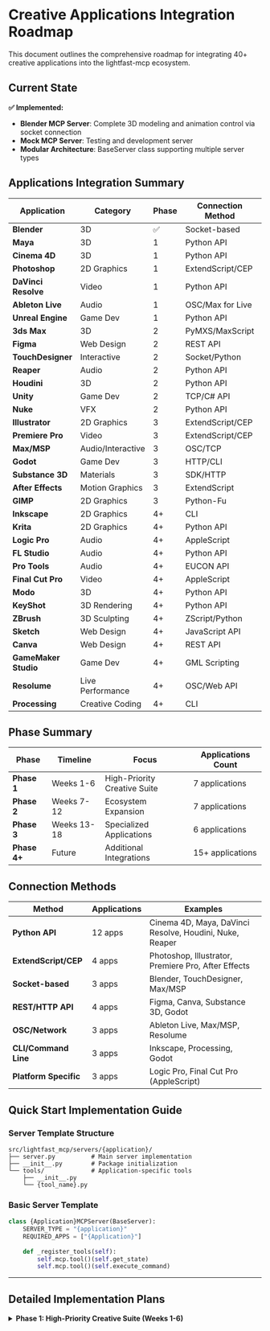 # Creative Applications Integration Roadmap

This document outlines the comprehensive roadmap for integrating 40+ creative applications into the lightfast-mcp ecosystem.

## Current State

**✅ Implemented:**
- **Blender MCP Server**: Complete 3D modeling and animation control via socket connection
- **Mock MCP Server**: Testing and development server
- **Modular Architecture**: BaseServer class supporting multiple server types

## Applications Integration Summary

| Application | Category | Phase | Connection Method | Priority | Status |
|------------|----------|-------|-------------------|----------|---------|
| **Blender** | 3D | ✅ | Socket-based | ✅ | Implemented |
| **Maya** | 3D | 1 | Python API | High | Planned |
| **Cinema 4D** | 3D | 1 | Python API | High | Planned |
| **Photoshop** | 2D Graphics | 1 | ExtendScript/CEP | High | Planned |
| **DaVinci Resolve** | Video | 1 | Python API | High | Planned |
| **Ableton Live** | Audio | 1 | OSC/Max for Live | High | Planned |
| **Unreal Engine** | Game Dev | 1 | Python API | High | Planned |
| **3ds Max** | 3D | 2 | PyMXS/MaxScript | High | Planned |
| **Figma** | Web Design | 2 | REST API | High | Planned |
| **TouchDesigner** | Interactive | 2 | Socket/Python | High | Planned |
| **Reaper** | Audio | 2 | Python API | High | Planned |
| **Houdini** | 3D | 2 | Python API | Medium | Planned |
| **Unity** | Game Dev | 2 | TCP/C# API | Medium | Planned |
| **Nuke** | VFX | 2 | Python API | Medium | Planned |
| **Illustrator** | 2D Graphics | 3 | ExtendScript/CEP | Medium | Planned |
| **Premiere Pro** | Video | 3 | ExtendScript/CEP | Medium | Planned |
| **Max/MSP** | Audio/Interactive | 3 | OSC/TCP | Medium | Planned |
| **Godot** | Game Dev | 3 | HTTP/CLI | Medium | Planned |
| **Substance 3D** | Materials | 3 | SDK/HTTP | Medium | Planned |
| **After Effects** | Motion Graphics | 3 | ExtendScript | Medium | Planned |
| **GIMP** | 2D Graphics | 3 | Python-Fu | Low | Planned |
| **Inkscape** | 2D Graphics | 4+ | CLI | Low | Future |
| **Krita** | 2D Graphics | 4+ | Python API | Low | Future |
| **Logic Pro** | Audio | 4+ | AppleScript | Low | Future |
| **FL Studio** | Audio | 4+ | Python API | Low | Future |
| **Pro Tools** | Audio | 4+ | EUCON API | Low | Future |
| **Final Cut Pro** | Video | 4+ | AppleScript | Low | Future |
| **Modo** | 3D | 4+ | Python API | Low | Future |
| **KeyShot** | 3D Rendering | 4+ | Python API | Low | Future |
| **ZBrush** | 3D Sculpting | 4+ | ZScript/Python | Low | Future |
| **Sketch** | Web Design | 4+ | JavaScript API | Low | Future |
| **Canva** | Web Design | 4+ | REST API | Low | Future |
| **GameMaker Studio** | Game Dev | 4+ | GML Scripting | Low | Future |
| **Resolume** | Live Performance | 4+ | OSC/Web API | Low | Future |
| **Processing** | Creative Coding | 4+ | CLI | Low | Future |

## Phase Summary

| Phase | Timeline | Focus | Applications Count |
|-------|----------|-------|-------------------|
| **Phase 1** | Weeks 1-6 | High-Priority Creative Suite | 7 applications |
| **Phase 2** | Weeks 7-12 | Ecosystem Expansion | 7 applications |
| **Phase 3** | Weeks 13-18 | Specialized Applications | 6 applications |
| **Phase 4+** | Future | Additional Integrations | 15+ applications |

## Connection Methods

| Method | Applications | Examples |
|--------|-------------|----------|
| **Python API** | 12 apps | Cinema 4D, Maya, DaVinci Resolve, Houdini, Nuke, Reaper |
| **ExtendScript/CEP** | 4 apps | Photoshop, Illustrator, Premiere Pro, After Effects |
| **Socket-based** | 3 apps | Blender, TouchDesigner, Max/MSP |
| **REST/HTTP API** | 4 apps | Figma, Canva, Substance 3D, Godot |
| **OSC/Network** | 3 apps | Ableton Live, Max/MSP, Resolume |
| **CLI/Command Line** | 3 apps | Inkscape, Processing, Godot |
| **Platform Specific** | 3 apps | Logic Pro, Final Cut Pro (AppleScript) |

## Quick Start Implementation Guide

### Server Template Structure
```
src/lightfast_mcp/servers/{application}/
├── server.py          # Main server implementation
├── __init__.py        # Package initialization
└── tools/             # Application-specific tools
    ├── __init__.py
    └── {tool_name}.py
```

### Basic Server Template
```python
class {Application}MCPServer(BaseServer):
    SERVER_TYPE = "{application}"
    REQUIRED_APPS = ["{Application}"]
    
    def _register_tools(self):
        self.mcp.tool()(self.get_state)
        self.mcp.tool()(self.execute_command)
```

---

## Detailed Implementation Plans

<details>
<summary><strong>Phase 1: High-Priority Creative Suite (Weeks 1-6)</strong></summary>

### 1. Cinema 4D MCP Server 🎬

**Target Directory:** `src/lightfast_mcp/servers/cinema4d/`

#### Technical Approach
- **Connection Method**: Direct Python API via `c4d` module
- **Dependencies**: Cinema 4D Python SDK, socket communication
- **Architecture**: Follow BaseServer pattern with C4D-specific adaptations

#### Key Features to Implement
- **Scene Management**: Object creation/deletion, scene hierarchy navigation
- **Modeling Operations**: Primitive creation, modifier application, mesh manipulation
- **Animation Controls**: Keyframe management, timeline operations
- **Material System**: Material creation, texture assignment, shader management
- **Rendering**: Render queue management, camera controls, lighting setup
- **Import/Export**: Asset pipeline, various file format support

#### Implementation Steps

1. **Research Phase**
   - Study Cinema 4D Python API documentation
   - Test Python script execution in C4D environment
   - Document scene object manipulation capabilities

2. **Core Server Development**
   ```python
   # File: src/lightfast_mcp/servers/cinema4d/server.py
   class Cinema4DMCPServer(BaseServer):
       SERVER_TYPE = "cinema4d"
       REQUIRED_APPS = ["Cinema 4D"]
   ```

3. **Tool Implementation Priority**
   - `get_scene_info`: Current document, objects, selected items
   - `create_object`: Primitives, generators, deformers
   - `set_transform`: Position/rotation/scale operations
   - `execute_command`: Python code execution in C4D context
   - `manage_materials`: Material creation and assignment
   - `render_frame`: Image and animation rendering

---

### 2. Photoshop MCP Server 🎨

**Target Directory:** `src/lightfast_mcp/servers/photoshop/`

#### Technical Approach
- **Connection Method**: ExtendScript via CEP panels or UXP
- **Dependencies**: Adobe CEP SDK, ExtendScript libraries
- **Architecture**: Script-based automation through Photoshop's scripting engine

#### Key Features to Implement
- **Document Operations**: Create/open/save documents, canvas manipulation
- **Layer Management**: Layer creation, blending modes, effects
- **Image Processing**: Filters, adjustments, transformations
- **Selection Tools**: Selection creation, masking operations
- **Batch Operations**: Action recording/playback, batch processing
- **Export Pipeline**: Multiple format export, web optimization

---

### 3. DaVinci Resolve MCP Server 🎯

**Target Directory:** `src/lightfast_mcp/servers/davinci/`

#### Technical Approach
- **Connection Method**: Direct Python API via DaVinci Resolve's Python scripting
- **Dependencies**: DaVinci Resolve Python API
- **Architecture**: Native Python integration with Resolve's project management

#### Key Features to Implement
- **Project Management**: Project creation, media pool operations
- **Timeline Operations**: Clip placement, editing operations, transitions
- **Color Grading**: Node manipulation, color correction tools
- **Audio Mixing**: Track management, audio effects, mixing console
- **Rendering**: Delivery page automation, render queue management
- **VFX Integration**: Fusion page control, effect application

---

### 4. Ableton Live MCP Server 🎧

**Target Directory:** `src/lightfast_mcp/servers/ableton/`

#### Technical Approach
- **Connection Method**: TCP/UDP via Max for Live or Python Live API
- **Dependencies**: Max for Live, Python Live API, OSC support
- **Architecture**: Network-based communication with Live's API

#### Key Features to Implement
- **Session Management**: Scene triggering, clip launching, transport control
- **Track Operations**: Track creation, device management, routing
- **MIDI Control**: MIDI mapping, note generation, CC automation
- **Audio Processing**: Effect parameter control, audio routing
- **Live Performance**: Set management, scene automation, recording
- **Device Control**: Instrument/effect parameter manipulation

---

### 5. Unreal Engine MCP Server 🎮

**Target Directory:** `src/lightfast_mcp/servers/unreal/`

#### Technical Approach
- **Connection Method**: Direct Python API integration via `unreal` module
- **Dependencies**: Unreal Engine Python API, socket communication
- **Architecture**: Follow Blender server pattern with UE-specific adaptations

#### Key Features to Implement
- **Scene Management**: Create/delete actors, query scene hierarchy
- **Asset Operations**: Import/export assets, manage content browser
- **Transform Controls**: Position, rotation, scale manipulation
- **Blueprint Integration**: Create/modify blueprint classes
- **Rendering**: Camera controls, lighting setup, render pipeline
- **Level Editing**: Terrain modification, landscape tools

#### Implementation Steps

1. **Research Phase**
   - Study existing UnrealMCPBridge and UE5-MCP implementations
   - Document Unreal Engine Python API capabilities
   - Test Python API access methods in UE5

2. **Core Server Development**
   ```python
   # File: src/lightfast_mcp/servers/unreal/server.py
   class UnrealMCPServer(BaseServer):
       SERVER_TYPE = "unreal"
       REQUIRED_APPS = ["Unreal Engine"]
   ```

3. **Tool Implementation Priority**
   - `get_scene_info`: Current level, actors, selected objects
   - `create_actor`: Spawn cubes, spheres, lights, cameras
   - `set_transform`: Position/rotation/scale operations
   - `execute_command`: Arbitrary Python code execution
   - `import_asset`: Bring external assets into project
   - `render_frame`: Capture screenshots/renders

4. **Testing Strategy**
   - Create test level with basic geometry
   - Validate all CRUD operations on actors
   - Test integration with UE5 Python console
   - Performance testing with large scenes

#### Dependencies
```toml
# Add to pyproject.toml
unreal = {version = "*", optional = true}
```

#### Configuration Example
```yaml
# config/servers.yaml
unreal_server:
  type: unreal
  name: "UnrealEngine"
  description: "Unreal Engine 5 MCP Server"
  config:
    project_path: "/path/to/project.uproject"
    python_startup_script: "mcp_initialization.py"
```

---

### 2. Maya MCP Server 🎬

**Target Directory:** `src/lightfast_mcp/servers/maya/`

#### Technical Approach
- **Connection Method**: Direct API via `maya.cmds` and `maya.OpenMaya`
- **Dependencies**: Maya Python API, mayapy interpreter
- **Architecture**: Native Python integration with Maya's command engine

#### Key Features to Implement
- **Scene Operations**: File operations, scene queries, hierarchy management
- **Object Manipulation**: Create/modify/delete objects, materials, textures
- **Animation Controls**: Keyframes, timeline, animation curves
- **Rendering**: Arnold/Maya renderer integration, batch rendering
- **Rigging Tools**: Joint creation, skinning, constraint systems
- **Import/Export**: Various file formats (FBX, OBJ, Alembic)

#### Implementation Steps

1. **Maya API Research**
   - Document maya.cmds vs maya.OpenMaya capabilities
   - Test standalone vs GUI Maya execution
   - Research mayapy for headless operations

2. **Server Architecture**
   ```python
   # File: src/lightfast_mcp/servers/maya/server.py
   class MayaMCPServer(BaseServer):
       SERVER_TYPE = "maya"
       REQUIRED_APPS = ["Maya"]
       
       def __init__(self, config):
           # Initialize Maya standalone if not in GUI mode
           if not self._is_maya_running():
               self._initialize_maya_standalone()
   ```

3. **Core Tools Implementation**
   - `get_scene_info`: Scene statistics, selected objects, current frame
   - `create_object`: Primitives, NURBS, polygon objects
   - `set_animation`: Keyframe management, timeline controls
   - `execute_mel`: MEL command execution
   - `execute_python`: Python code in Maya context
   - `render_scene`: Render current frame or animation

4. **Maya-Specific Considerations**
   - Handle both GUI and batch mode execution
   - Manage Maya's unit system and coordinate spaces
   - Implement proper scene state management
   - Handle Maya's undo/redo system integration

#### Dependencies
```toml
# Maya Python API (installed with Maya)
# No additional PyPI packages needed
```

#### Configuration Example
```yaml
maya_server:
  type: maya
  name: "Maya2024"
  description: "Autodesk Maya MCP Server"
  config:
    maya_version: "2024"
    execution_mode: "standalone"  # or "gui"
    auto_save: true
    project_directory: "/path/to/maya/projects"
```

---

## Phase 2: Expanded Creative Ecosystem (6-10 weeks)

### 1. 3ds Max MCP Server 🏗️

**Target Directory:** `src/lightfast_mcp/servers/3dsmax/`

#### Technical Approach
- **Connection Method**: Direct API via `pymxs` or MaxScript integration
- **Dependencies**: 3ds Max Python API, MaxScript bridge
- **Architecture**: Hybrid Python/MaxScript execution environment

#### Key Features to Implement
- **Scene Management**: Object creation/modification, scene hierarchy
- **Modeling Tools**: Modifier stack, mesh editing, architectural modeling
- **Animation System**: Keyframe animation, constraints, character rigging
- **Rendering**: V-Ray/Arnold integration, render farm management
- **Import/Export**: CAD import, game asset export, format conversion

---

### 2. Figma MCP Server 🎨

**Target Directory:** `src/lightfast_mcp/servers/figma/`

#### Technical Approach
- **Connection Method**: HTTP/REST API via Figma Web API
- **Dependencies**: Figma API authentication, HTTP client
- **Architecture**: Web API client with real-time collaboration support

#### Key Features to Implement
- **Design Operations**: Component creation, frame management, prototyping
- **Collaboration**: Team library access, comment management, version control
- **Asset Export**: Multiple format export, developer handoff
- **Plugin Integration**: Custom plugin development, automation workflows
- **Design System**: Component library management, style guide automation

---

### 3. TouchDesigner MCP Server 🎭

**Target Directory:** `src/lightfast_mcp/servers/touchdesigner/`

#### Technical Approach
- **Connection Method**: Socket-based communication + Python scripting
- **Dependencies**: TouchDesigner Python API, OSC support
- **Architecture**: Real-time node-based visual programming control

#### Key Features to Implement
- **Network Operations**: Node creation/connection, parameter control
- **Real-time Control**: Live performance parameters, MIDI/OSC integration
- **Media Processing**: Video/audio input/output, effects processing
- **Generative Systems**: Procedural content generation, data visualization
- **Hardware Integration**: Sensor input, projection mapping control

---

### 4. Reaper MCP Server 🎛️

**Target Directory:** `src/lightfast_mcp/servers/reaper/`

#### Technical Approach
- **Connection Method**: Direct Python API via ReaScript
- **Dependencies**: Reaper Python API, MIDI support
- **Architecture**: Native scripting integration with extensive automation

#### Key Features to Implement
- **Project Management**: Track creation, routing, project templates
- **Audio Processing**: Effect chains, real-time processing, automation
- **MIDI Operations**: MIDI editing, virtual instruments, CC automation
- **Recording Control**: Multi-track recording, take management, editing
- **Custom Actions**: Script-based workflows, macro creation

---

### 5. Houdini MCP Server 🌪️

**Target Directory:** `src/lightfast_mcp/servers/houdini/`

#### Technical Approach
- **Connection Method**: Direct API via `hou` module
- **Dependencies**: Houdini Python API, HQueue for batch processing
- **Architecture**: Node-based operations reflecting Houdini's paradigm

#### Key Features to Implement
- **Node Operations**: Create/connect/modify nodes in networks
- **Geometry Processing**: SOP network manipulation, procedural modeling
- **Simulation Setup**: DOP networks, particle systems, fluids
- **Rendering**: Mantra/Karma integration, ROP node management
- **Asset Management**: HDA creation and modification
- **File I/O**: Geometry caching, sequence handling

#### Implementation Steps

1. **Houdini API Exploration**
   - Study `hou` module capabilities
   - Research Houdini's node network paradigm
   - Test Python script execution in Houdini

2. **Server Development**
   ```python
   # File: src/lightfast_mcp/servers/houdini/server.py
   class HoudiniMCPServer(BaseServer):
       SERVER_TYPE = "houdini"
       REQUIRED_APPS = ["Houdini"]
   ```

3. **Tool Implementation**
   - `get_network_info`: Current context, node hierarchy
   - `create_node`: SOP/DOP/ROP node creation
   - `connect_nodes`: Network building operations
   - `cook_node`: Force node evaluation
   - `execute_hscript`: HScript command execution
   - `render_sequence`: Batch rendering setup

#### Dependencies
```toml
# Houdini Python API (installed with Houdini)
# Additional packages for enhanced functionality
numpy = "*"  # Often used with Houdini workflows
```

---

### 6. Unity MCP Server 🎯

**Target Directory:** `src/lightfast_mcp/servers/unity/`

#### Technical Approach
- **Connection Method**: TCP/IP custom protocols + C# scripting
- **Dependencies**: Unity Editor API, custom communication bridge
- **Architecture**: Editor script integration with external communication

#### Key Features to Implement
- **Scene Management**: GameObject creation/manipulation, hierarchy control
- **Asset Pipeline**: Asset import/export, prefab management
- **Component Control**: Component addition/modification, property adjustment
- **Build Automation**: Build configuration, platform deployment
- **Package Management**: Package installation, dependency resolution

---

### 7. Nuke MCP Server ⚛️

**Target Directory:** `src/lightfast_mcp/servers/nuke/`

#### Technical Approach
- **Connection Method**: Direct Python API via Nuke's built-in scripting
- **Dependencies**: Nuke Python API, node manipulation libraries
- **Architecture**: Node-based compositing workflow automation

#### Key Features to Implement
- **Node Operations**: Node creation/connection, parameter control
- **Compositing Workflows**: Layer management, blending operations
- **VFX Pipeline**: Render passes, deep compositing, 3D integration
- **Automation Scripts**: Batch processing, template applications
- **Render Management**: Local/farm rendering, output configuration

---

## Phase 3: Specialized Creative Applications (8-12 weeks)

### 1. Illustrator MCP Server ✏️

**Target Directory:** `src/lightfast_mcp/servers/illustrator/`

#### Technical Approach
- **Connection Method**: ExtendScript via CEP panels or UXP
- **Dependencies**: Adobe CEP SDK, ExtendScript libraries
- **Architecture**: Vector graphics automation through Adobe's scripting engine

#### Key Features to Implement
- **Vector Operations**: Path creation/editing, shape manipulation
- **Typography**: Text formatting, font management, layout control
- **Asset Export**: Multiple format export, web/print optimization
- **Design Automation**: Pattern creation, batch processing
- **Color Management**: Swatches, gradients, color harmony tools

---

### 2. Premiere Pro MCP Server 🎞️

**Target Directory:** `src/lightfast_mcp/servers/premiere/`

#### Technical Approach
- **Connection Method**: ExtendScript via CEP panels
- **Dependencies**: Adobe CEP SDK, Premiere Pro scripting
- **Architecture**: Timeline-based editing automation

#### Key Features to Implement
- **Timeline Operations**: Clip placement, editing, transitions
- **Media Management**: Import/export, proxy workflows
- **Effects Control**: Effect application, parameter automation
- **Audio Integration**: Audio editing, mixing, synchronization
- **Render Pipeline**: Export presets, batch rendering

---

### 3. Max/MSP MCP Server 🔌

**Target Directory:** `src/lightfast_mcp/servers/maxmsp/`

#### Technical Approach
- **Connection Method**: TCP/UDP sockets + OSC protocol
- **Dependencies**: Max/MSP runtime, OSC libraries
- **Architecture**: Real-time audio/visual programming environment

#### Key Features to Implement
- **Patch Operations**: Object creation/connection, message routing
- **Audio Processing**: DSP control, real-time audio manipulation
- **MIDI Integration**: MIDI I/O, device control, mapping
- **Visual Programming**: Jitter integration, video processing
- **Hardware Control**: Sensor input, device automation

---

### 4. Godot MCP Server 👾

**Target Directory:** `src/lightfast_mcp/servers/godot/`

#### Technical Approach
- **Connection Method**: HTTP server mode + command line tools
- **Dependencies**: Godot Engine, HTTP client libraries
- **Architecture**: Scene-based game development automation

#### Key Features to Implement
- **Scene Management**: Node creation/manipulation, scene switching
- **Asset Pipeline**: Resource import, texture management
- **Scripting Control**: GDScript execution, C# integration
- **Game Logic**: Component systems, signal connections
- **Export Pipeline**: Platform builds, deployment automation

---

### 5. Substance 3D Suite MCP Server 🧪

**Target Directory:** `src/lightfast_mcp/servers/substance/`

#### Technical Approach
- **Connection Method**: Substance SDK + HTTP API
- **Dependencies**: Substance automation toolkit
- **Architecture**: Material authoring and procedural generation

#### Key Features to Implement
- **Material Creation**: Node graph manipulation, parameter control
- **Texture Generation**: Procedural texturing, pattern creation
- **Asset Export**: Multiple format export, game engine integration
- **Batch Processing**: Material libraries, automation workflows
- **Pipeline Integration**: Version control, asset management

---

## Phase 4: Foundation Improvements & Advanced Features (Parallel Development)

### Server Template Generator

Create a CLI tool to bootstrap new server implementations:

```bash
lightfast-mcp-generator create-server --name maya --type direct-api
```

**Features:**
- Generate boilerplate server code
- Create test files and documentation
- Update configuration files automatically
- Provide implementation checklist

### Enhanced Server Registry

Extend the server registry to support:
- Auto-discovery of installed creative applications
- Version compatibility checking
- Dependency validation
- Health monitoring across all servers

### Cross-Application Workflows

Implement comprehensive workflow templates:

#### **Game Development Pipelines**
- **3D Asset Pipeline**: Blender/Maya → Substance 3D → Unreal Engine/Unity
- **Level Design**: Blender → Unreal Engine → TouchDesigner (lighting)
- **Audio Integration**: Reaper/Ableton → Unity/Unreal Engine

#### **VFX & Animation Workflows**
- **Character Pipeline**: Maya → Houdini → Nuke → DaVinci Resolve
- **Environment Creation**: Blender → Houdini → Unreal Engine → Nuke
- **Motion Graphics**: Cinema 4D → After Effects → Premiere Pro

#### **Design & Marketing Pipelines**
- **Brand Assets**: Illustrator → Photoshop → After Effects → Premiere Pro
- **Web Design**: Figma → Photoshop → Cinema 4D (3D elements)
- **Print Design**: Illustrator → Photoshop → Cinema 4D → InDesign

#### **Interactive Media Workflows**
- **Generative Art**: Processing → TouchDesigner → Max/MSP
- **Live Performance**: Ableton Live → TouchDesigner → Resolume
- **Installation Art**: Blender → TouchDesigner → Hardware Integration

#### **Audio Production Chains**
- **Music Production**: Ableton Live → Reaper (mixing) → Pro Tools (mastering)
- **Game Audio**: Reaper → Unity/Unreal Engine → Max/MSP (interactive)
- **Sound Design**: Reaper → Premiere Pro/After Effects → DaVinci Resolve

---

## Implementation Priorities & Timeline

### **Phase 1: Foundation & High-Priority Servers (Weeks 1-6)**

#### Week 1-2: Enhanced Foundation
1. Create server template generator CLI tool
2. Enhance BaseServer architecture for new connection methods
3. Implement auto-discovery system for installed applications
4. Add support for ExtendScript/CEP and OSC protocols

#### Week 3-4: Cinema 4D & Photoshop
1. Research and implement Cinema 4D Python API integration
2. Develop Adobe CEP framework for Photoshop integration
3. Create comprehensive test suites for both servers
4. Document 3D modeling and image editing workflows

#### Week 5-6: DaVinci Resolve & Ableton Live
1. Implement DaVinci Resolve Python API server
2. Develop Ableton Live Max for Live integration
3. Create video production and audio workflow examples
4. Performance testing and optimization

### **Phase 2: Ecosystem Expansion (Weeks 7-12)**

#### Week 7-8: 3ds Max & Figma
1. Develop 3ds Max PyMXS integration
2. Implement Figma REST API server
3. Create architectural visualization workflows
4. Design collaboration tool integrations

#### Week 9-10: TouchDesigner & Reaper
1. Implement TouchDesigner socket-based communication
2. Develop Reaper ReaScript integration
3. Create interactive media and audio production examples
4. Real-time performance optimization

#### Week 11-12: Unreal Engine & Unity
1. Complete game engine integrations
2. Develop asset pipeline workflows
3. Create game development automation examples
4. Cross-platform deployment testing

### **Phase 3: Specialized Applications (Weeks 13-18)**

#### Week 13-14: Adobe Suite Completion
1. Complete Illustrator and Premiere Pro servers
2. Implement After Effects ExtendScript integration
3. Create comprehensive Adobe workflow templates
4. Marketing and design pipeline automation

#### Week 15-16: Audio & Interactive Media
1. Implement Max/MSP OSC integration
2. Complete advanced audio production workflows
3. Develop live performance control systems
4. Hardware integration testing

#### Week 17-18: Game Development & Materials
1. Complete Godot and Substance 3D integrations
2. Implement advanced material authoring workflows
3. Create indie game development pipelines
4. Procedural content generation examples

---

## Success Metrics & Targets

### **Technical Excellence**
- **Coverage**: 25+ creative applications integrated by end of Phase 3
- **Reliability**: 99.5%+ uptime across all servers in production
- **Performance**: Sub-500ms response times for common operations
- **Error Handling**: Graceful degradation and comprehensive logging
- **API Compatibility**: Support for latest versions of all integrated applications

### **Developer Experience**
- **Documentation**: Complete API documentation for all servers
- **Examples**: 50+ workflow examples across all creative domains
- **Testing**: 95%+ test coverage for all server implementations
- **Template Generator**: Automated server scaffolding in <5 minutes
- **Community**: 100+ GitHub stars, 20+ community contributions

### **Industry Adoption**
- **Studios**: 10+ creative studios using lightfast-mcp in production
- **Workflows**: 15+ cross-application workflow templates
- **Integrations**: 3rd-party plugin ecosystem development
- **Education**: Integration into creative software curricula
- **Performance**: Documented productivity improvements of 40%+

### **Ecosystem Health**
- **Server Types**: All 7 connection methods implemented and tested
- **Cross-Platform**: Windows, macOS, and Linux support where applicable
- **Version Support**: Support for 3+ major versions of each application
- **Dependencies**: Minimal external dependencies, clear installation guides
- **Monitoring**: Real-time health monitoring across all servers

---

## Community Contribution Guidelines

### Adding New Creative Applications

1. **Research Phase**: Document application's Python/scripting capabilities
2. **Proposal**: Submit integration proposal with technical approach
3. **Implementation**: Follow established architecture patterns
4. **Testing**: Comprehensive test coverage and documentation
5. **Review**: Community review and integration

### Supported Application Criteria

**🎯 Primary Criteria (Must Have):**
- **Programmatic Interface**: Python API, REST API, CLI, or scripting support
- **Active Development**: Regular updates and maintained documentation
- **Industry Adoption**: Significant user base in creative industries
- **Technical Feasibility**: Reliable integration methods available

**⭐ Secondary Criteria (Nice to Have):**
- **Open Source/Free**: Lower barrier to community testing and adoption
- **Cross-Platform**: Available on multiple operating systems
- **Educational Use**: Common in schools and training programs
- **Workflow Integration**: Natural fit with existing creative pipelines

**❌ Exclusion Criteria:**
- **No API Access**: Applications without any programmatic control
- **Deprecated Software**: End-of-life or unsupported applications
- **Legal Restrictions**: Licensing that prohibits automation
- **Unstable APIs**: Frequently changing interfaces without versioning

---

## Additional Applications Under Consideration

### **Phase 4+ Future Integrations**

#### **Professional Audio**
- **Pro Tools** (EUCON API)
- **Logic Pro** (AppleScript/Scripter)
- **FL Studio** (Python scripting)
- **Bitwig Studio** (Controller API)

#### **Specialized 3D**
- **Modo** (Python API)
- **KeyShot** (Python scripting)
- **ZBrush** (ZScript/Python)
- **Rhino + Grasshopper** (Python/C#)

#### **Game Development**
- **GameMaker Studio** (GML scripting)
- **Construct 3** (JavaScript SDK)
- **RPG Maker** (Plugin system)

#### **Web & UI Design**
- **Sketch** (JavaScript API)
- **InVision** (REST API)
- **Canva** (REST API)
- **Adobe XD** (Plugin API)

#### **Scientific & Visualization**
- **ParaView** (Python scripting)
- **Blender** (Scientific add-ons)
- **MATLAB** (Engine API)

#### **Interactive & Performance**
- **Resolume** (OSC/Web API)
- **MadMapper** (OSC protocols)
- **VDMX** (OSC control)
- **Isadora** (TCP/UDP)

---

## Cross-Application Workflow Examples

| Workflow | Applications | Pipeline |
|----------|-------------|----------|
| **Game Asset Pipeline** | Blender → Substance 3D → Unreal Engine | 3D Model → Texturing → Game Integration |
| **VFX Production** | Maya → Houdini → Nuke → DaVinci Resolve | Animation → Simulation → Compositing → Color |
| **Motion Graphics** | Cinema 4D → After Effects → Premiere Pro | 3D Animation → Compositing → Final Edit |
| **Music Production** | Ableton Live → Reaper → Pro Tools | Composition → Mixing → Mastering |
| **Brand Design** | Illustrator → Photoshop → After Effects | Vector Design → Raster Edit → Animation |
| **Interactive Art** | Processing → TouchDesigner → Max/MSP | Code Generation → Visual Programming → Audio |

## Success Metrics

| Metric | Target | Timeline |
|--------|--------|----------|
| **Applications Integrated** | 25+ | End of Phase 3 |
| **Community Adoption** | 100+ GitHub stars | 6 months |
| **Production Usage** | 10+ studios | 12 months |
| **Performance** | <500ms response time | All phases |
| **Documentation Coverage** | 95%+ | Ongoing |
| **Cross-Platform Support** | Windows/macOS/Linux | Phase 2+ |

---

*This simplified roadmap provides a clear overview of lightfast-mcp's expansion into a comprehensive creative automation ecosystem covering 35+ applications across all major creative domains.*